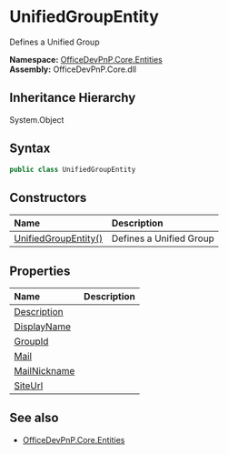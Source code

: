 # UnifiedGroupEntity
Defines a Unified Group  

**Namespace:** [OfficeDevPnP.Core.Entities](OfficeDevPnP.Core.Entities.md)  
**Assembly:** OfficeDevPnP.Core.dll  
## Inheritance Hierarchy
System.Object  

## Syntax
```C#
public class UnifiedGroupEntity
```
## Constructors
|**Name**|**Description**|
|:-----|:-----|
| [UnifiedGroupEntity()](OfficeDevPnP.Core.Entities.UnifiedGroupEntity.ctor1.md) |  Defines a Unified Group 
## Properties
|**Name**|**Description**|
|:-----|:-----|
| [Description](OfficeDevPnP.Core.Entities.UnifiedGroupEntity.Description.md) | 
| [DisplayName](OfficeDevPnP.Core.Entities.UnifiedGroupEntity.DisplayName.md) | 
| [GroupId](OfficeDevPnP.Core.Entities.UnifiedGroupEntity.GroupId.md) | 
| [Mail](OfficeDevPnP.Core.Entities.UnifiedGroupEntity.Mail.md) | 
| [MailNickname](OfficeDevPnP.Core.Entities.UnifiedGroupEntity.MailNickname.md) | 
| [SiteUrl](OfficeDevPnP.Core.Entities.UnifiedGroupEntity.SiteUrl.md) | 
## See also
- [OfficeDevPnP.Core.Entities](OfficeDevPnP.Core.Entities.md)
